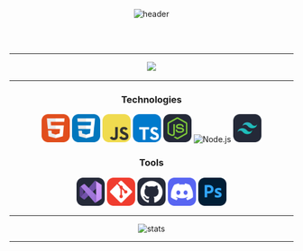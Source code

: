 <br><br>
<p align="center"><img width=50% src="https://github.com/user-attachments/assets/8afc24be-706a-4fa0-a739-cd731b2b6608" alt="header"/> </p>
<br><br>
<hr>
<div
    align="center">
        <img src="https://lanyard.cnrad.dev/api/1095304752495083521" />
</div>
<hr>
<div align="center">
	<h3>Technologies</h3>
	<img width="50" src="https://raw.githubusercontent.com/tandpfun/skill-icons/refs/heads/main/icons/HTML.svg" alt="HTML" title="HTML"/>
	<img width="50" src="https://github.com/tandpfun/skill-icons/raw/refs/heads/main/icons/CSS.svg" alt="CSS" title="CSS"/>
	<img width="50" src="https://github.com/tandpfun/skill-icons/raw/refs/heads/main/icons/JavaScript.svg" alt="JavaScript" title="JavaScript"/>
	<img width="50" src="https://github.com/tandpfun/skill-icons/raw/refs/heads/main/icons/TypeScript.svg" alt="TypeScript" title="TypeScript"/>
	<img width="50" src="https://github.com/tandpfun/skill-icons/raw/refs/heads/main/icons/NodeJS-Dark.svg" alt="Node.js" title="Node.js"/>
	<img width="50" src="https://github.com/tandpfun/skill-icons/raw/refs/heads/main/icons/DiscordJS-Dark.svg" alt="Node.js" title="Node.js"/>
	<img width="50" src="https://github.com/tandpfun/skill-icons/raw/refs/heads/main/icons/TailwindCSS-Dark.svg" alt="Node.js" title="Node.js"/>
</div>
<div align="center">
	<h3>Tools</h3>
	<img width="50" src="https://github.com/tandpfun/skill-icons/raw/refs/heads/main/icons/VisualStudio-Dark.svg" alt="HTML" title="HTML"/>
	<img width="50" src="https://github.com/tandpfun/skill-icons/raw/refs/heads/main/icons/Git.svg" alt="CSS" title="CSS"/>
	<img width="50" src="https://github.com/tandpfun/skill-icons/raw/refs/heads/main/icons/Github-Dark.svg" alt="JavaScript" title="JavaScript"/>
	<img width="50" src="https://github.com/tandpfun/skill-icons/raw/refs/heads/main/icons/Discord.svg" alt="TypeScript" title="TypeScript"/>
	<img width="50" src="https://github.com/tandpfun/skill-icons/raw/refs/heads/main/icons/Photoshop.svg" alt="TypeScript" title="TypeScript"/>
</div>
<hr>
<div align="center"><img width=50% margin-right=15px src="https://github-readme-stats.vercel.app/api?username=skellgreco&theme=tokyonight&show_icons=true&hide_border=true&count_private=true" alt="stats"/>
</div>
<hr>

